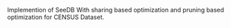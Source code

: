 Implemention of SeeDB With sharing based optimization and pruning based optimization for CENSUS Dataset.
